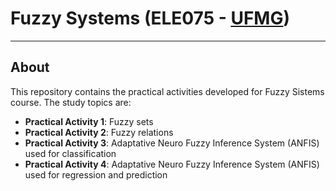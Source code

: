 # Fuzzy Systems (ELE075 - [UFMG](https://ufmg.br/international-visitors))

---
## About

This repository contains the practical activities developed for Fuzzy Sistems course. The study topics are:
* **Practical Activity 1**: Fuzzy sets
* **Practical Activity 2**: Fuzzy relations
* **Practical Activity 3**: Adaptative Neuro Fuzzy Inference System (ANFIS) used for classification
* **Practical Activity 4**: Adaptative Neuro Fuzzy Inference System (ANFIS) used for regression and prediction
